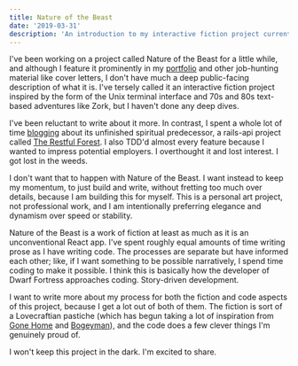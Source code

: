 ```yaml
---
title: Nature of the Beast
date: '2019-03-31'
description: 'An introduction to my interactive fiction project currently in development'
---
```


I've been working on a project called Nature of the Beast for a little while, and although I feature it prominently in my [portfolio](https://vcolavin.com/temporary-portfolio) and other job-hunting material like cover letters, I don't have much a deep public-facing description of what it is. I've tersely called it an interactive fiction project inspired by the form of the Unix terminal interface and 70s and 80s text-based adventures like Zork, but I haven't done any deep dives.

I've been reluctant to write about it more. In contrast, I spent a whole lot of time [blogging](https://vcolavin.wordpress.com/tag/forest/) about its unfinished spiritual predecessor, a rails-api project called [The Restful Forest](https://github.com/vcolavin/forest). I also TDD'd almost every feature because I wanted to impress potential employers. I overthought it and lost interest. I got lost in the weeds.

I don't want that to happen with Nature of the Beast. I want instead to keep my momentum, to just build and write, without fretting too much over details, because I am building this for myself. This is a personal art project, not professional work, and I am intentionally preferring elegance and dynamism over speed or stability.

Nature of the Beast is a work of fiction at least as much as it is an unconventional React app. I've spent roughly equal amounts of time writing prose as I have writing code. The processes are separate but have informed each other; like, if I want something to be possible narratively, I spend time coding to make it possible. I think this is basically how the developer of Dwarf Fortress approaches coding. Story-driven development.

I want to write more about my process for both the fiction and code aspects of this project, because I get a lot out of both of them. The fiction is sort of a Lovecraftian pastiche (which has begun taking a lot of inspiration from [Gone Home](https://gonehome.game/) and [Bogeyman](https://ifdb.tads.org/viewgame?id=ltwvgb2lubkx82yi)), and the code does a few clever things I'm genuinely proud of.

I won't keep this project in the dark. I'm excited to share.
